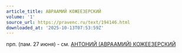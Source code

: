 ```yaml
---
article_title: АВРААМИЙ КОЖЕЕЗЕРСКИЙ
volume: '1'
source_url: https://pravenc.ru/text/194146.html
downloaded_at: '2025-10-13T07:53:59Z'
---
```


прп. (пам. 27 июня) - см. [АНТОНИЙ (АВРААМИЙ) КОЖЕЕЗЕРСКИЙ](<https://pravenc.ru/text/АНТОНИЙ (АВРААМИЙ) КОЖЕЕЗЕРСКИЙ.html>)
